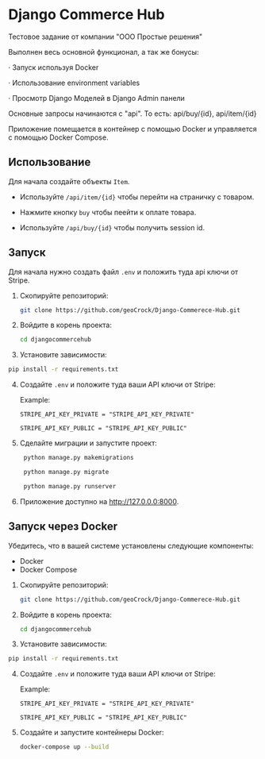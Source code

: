# Django Commerce Hub
Тестовое задание от компании "ООО Простые решения"

Выполнен весь основной функционал, а так же бонусы:

· 	Запуск используя Docker 

· 	Использование environment variables 

· 	Просмотр Django Моделей в Django Admin панели 

Основные запросы начинаются c "api". То есть: api/buy/{id}, api/item/{id}

Приложение помещается в контейнер с помощью Docker и управляется с помощью Docker Compose.

## Использование

Для начала создайте объекты `Item`.

- Используйте `/api/item/{id}` чтобы перейти на страничку с товаром.
- Нажмите кнопку `buy` чтобы пеейти к оплате товара.

- Используйте `/api/buy/{id}` чтобы получить session id.

## Запуск

Для начала нужно создать файл `.env` и положить туда api ключи от Stripe.


1. Скопируйте репозиторий:

     ```bash
     git clone https://github.com/geoCrock/Django-Commerece-Hub.git
     ```

2. Войдите в корень проекта:

     ```bash
     cd djangocommercehub
     ```

3. Установите зависимости:

  ```bash
  pip install -r requirements.txt
  ```

4. Создайте `.env` и положите туда ваши API ключи от Stripe:

    Example:
     ```env
     STRIPE_API_KEY_PRIVATE = "STRIPE_API_KEY_PRIVATE"
    
     STRIPE_API_KEY_PUBLIC = "STRIPE_API_KEY_PUBLIC"
     ```


5. Сделайте миграции и запустите проект:
   
    ```bash
     python manage.py makemigrations
     ```

    ```bash
     python manage.py migrate
     ```

    ```bash
     python manage.py runserver
     ```
   
7. Приложение доступно на http://127.0.0.0:8000.



##  Запуск через Docker

Убедитесь, что в вашей системе установлены следующие компоненты:

- Docker
- Docker Compose


1. Скопируйте репозиторий:

     ```bash
     git clone https://github.com/geoCrock/Django-Commerece-Hub.git
     ```

2. Войдите в корень проекта:

     ```bash
     cd djangocommercehub
     ```

3. Установите зависимости:

  ```bash
  pip install -r requirements.txt
  ```

4. Создайте `.env` и положите туда ваши API ключи от Stripe:

    Example:
     ```env
     STRIPE_API_KEY_PRIVATE = "STRIPE_API_KEY_PRIVATE"
    
     STRIPE_API_KEY_PUBLIC = "STRIPE_API_KEY_PUBLIC"
     ```
  
5. Создайте и запустите контейнеры Docker:

     ```bash
     docker-compose up --build
     ```
     
